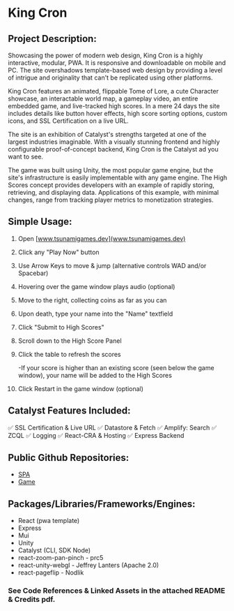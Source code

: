 # King Cron

## Project Description:
Showcasing the power of modern web design, King Cron is a highly interactive, modular, PWA. It is responsive and downloadable on mobile and PC. The site overshadows template-based web design by providing a level of intrigue and originality that can't be replicated using other platforms.

King Cron features an animated, flippable Tome of Lore, a cute Character showcase, an interactable world map, a gameplay video, an entire embedded game, and live-tracked high scores. In a mere 24 days the site includes details like button hover effects, high score sorting options, custom icons, and SSL Certification on a live URL.

The site is an exhibition of Catalyst's strengths targeted at one of the largest industries imaginable. With a visually stunning frontend and highly configurable proof-of-concept backend, King Cron is the Catalyst ad you want to see.

The game was built using Unity, the most popular game engine, but the site's infrastructure is easily implementable with any game engine. The High Scores concept provides developers with an example of rapidly storing, retrieving, and displaying data. Applications of this example, with minimal changes, range from tracking player metrics to monetization strategies.

 
## Simple Usage:
1. Open [www.tsunamigames.dev](www.tsunamigames.dev)
2. Click any "Play Now" button
3. Use Arrow Keys to move & jump (alternative controls WAD and/or Spacebar)
4. Hovering over the game window plays audio (optional)
5. Move to the right, collecting coins as far as you can
6. Upon death, type your name into the "Name" textfield
7. Click "Submit to High Scores"
8. Scroll down to the High Score Panel
9. Click the table to refresh the scores

     -If your score is higher than an existing score (seen below the game window), your name will be added to the High Scores
10. Click Restart in the game window (optional)


## Catalyst Features Included:
:white_check_mark: SSL Certification & Live URL
:white_check_mark: Datastore & Fetch
:white_check_mark: Amplify: Search
:white_check_mark: ZCQL
:white_check_mark: Logging
:white_check_mark: React-CRA & Hosting
:white_check_mark: Express Backend

## Public Github Repositories:
- [SPA](https://github.com/ryanbickert/king-cron-spa)
- [Game](https://github.com/ryanbickert/King-Cron)

## Packages/Libraries/Frameworks/Engines:
- React (pwa template)
- Express
- Mui
- Unity
- Catalyst (CLI, SDK Node)
- react-zoom-pan-pinch - prc5
- react-unity-webgl - Jeffrey Lanters (Apache 2.0)
- react-pageflip - Nodlik

### See Code References & Linked Assets in the attached README & Credits pdf.
